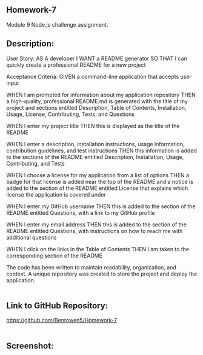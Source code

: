 ## Homework-7
Module 9 Node.js challenge assignment.

## Description:</br>
User Story:
AS A developer
I WANT a README generator
SO THAT I can quickly create a professional README for a new project

Acceptance Criteria:
GIVEN a command-line application that accepts user input

WHEN I am prompted for information about my application repository
THEN a high-quality, professional README.md is generated with the title of my project and sections entitled Description, Table of Contents, Installation, Usage, License, Contributing, Tests, and Questions

WHEN I enter my project title
THEN this is displayed as the title of the README

WHEN I enter a description, installation instructions, usage information, contribution guidelines, and test instructions
THEN this information is added to the sections of the README entitled Description, Installation, Usage, Contributing, and Tests

WHEN I choose a license for my application from a list of options
THEN a badge for that license is added near the top of the README and a notice is added to the section of the README entitled License that explains which license the application is covered under

WHEN I enter my GitHub username
THEN this is added to the section of the README entitled Questions, with a link to my GitHub profile

WHEN I enter my email address
THEN this is added to the section of the README entitled Questions, with instructions on how to reach me with additional questions

WHEN I click on the links in the Table of Contents
THEN I am taken to the corresponding section of the README

The code has been written to maintain readability, organization, and context. A unique repository was created to store the project and deploy the application.</br></br>

## Link to GitHub Repository:</br>
https://github.com/Benrowen5/Homework-7 </br></br>

## Screenshot:</br>
<!-- ![Project1AppSS](https://user-images.githubusercontent.com/79202800/136855881-17444510-d411-49ef-892f-9ca20dc2a501.PNG) -->